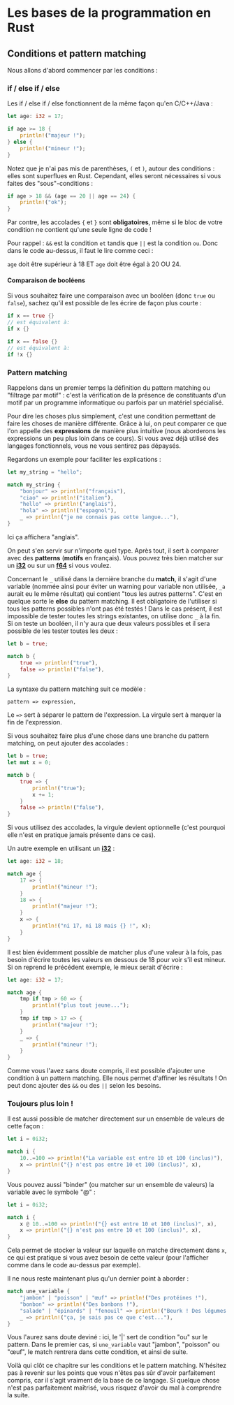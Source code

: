 # Les bases de la programmation en Rust

## Conditions et pattern matching

Nous allons d'abord commencer par les conditions :

### if / else if / else

Les if / else if / else fonctionnent de la même façon qu'en C/C++/Java :

```Rust
let age: i32 = 17;

if age >= 18 {
    println!("majeur !");
} else {
    println!("mineur !");
}
```

Notez que je n'ai pas mis de parenthèses, `(` et `)`, autour des conditions : elles sont superflues en Rust. Cependant, elles seront nécessaires si vous faites des "sous"-conditions :

```Rust
if age > 18 && (age == 20 || age == 24) {
    println!("ok");
}
```

Par contre, les accolades `{` et `}` sont __obligatoires__, même si le bloc de votre condition ne contient qu'une seule ligne de code !

Pour rappel : `&&` est la condition `et` tandis que `||` est la condition `ou`. Donc dans le code au-dessus, il faut le lire comme ceci :

`age` doit être supérieur à 18 ET `age` doit être égal à 20 OU 24.

#### Comparaison de booléens

Si vous souhaitez faire une comparaison avec un booléen (donc `true` ou `false`), sachez qu'il est possible de les écrire de façon plus courte :

```Rust
if x == true {}
// est équivalent à:
if x {}

if x == false {}
// est équivalent à:
if !x {}
```

### Pattern matching

Rappelons dans un premier temps la définition du pattern matching ou "filtrage par motif" : c'est la vérification de la présence de constituants d'un motif par un programme informatique ou parfois par un matériel spécialisé.

Pour dire les choses plus simplement, c'est une condition permettant de faire les choses de manière différente. Grâce à lui, on peut comparer ce que l'on appelle des __expressions__ de manière plus intuitive (nous aborderons les expressions un peu plus loin dans ce cours). Si vous avez déjà utilisé des langages fonctionnels, vous ne vous sentirez pas dépaysés.

Regardons un exemple pour faciliter les explications :

```Rust
let my_string = "hello";

match my_string {
    "bonjour" => println!("français"),
    "ciao" => println!("italien"),
    "hello" => println!("anglais"),
    "hola" => println!("espagnol"),
    _ => println!("je ne connais pas cette langue..."),
}
```

Ici ça affichera "anglais".

On peut s'en servir sur n'importe quel type. Après tout, il sert à comparer avec des __patterns__ (__motifs__ en français). Vous pouvez très bien matcher sur un [__i32__](https://doc.rust-lang.org/stable/std/primitive.i32.html) ou sur un [__f64__](https://doc.rust-lang.org/stable/std/primitive.f64.html) si vous voulez.

Concernant le ``_`` utilisé dans la dernière branche du __match__, il s'agit d'une variable (nommée ainsi pour éviter un warning pour variable non utilisée, ``_a`` aurait eu le même résultat) qui contient "tous les autres patterns". C'est en quelque sorte le __else__ du pattern matching. Il est obligatoire de l'utiliser si tous les patterns possibles n'ont pas été testés ! Dans le cas présent, il est impossible de tester toutes les strings existantes, on utilise donc ``_`` à la fin. Si on teste un booléen, il n'y aura que deux valeurs possibles et il sera possible de les tester toutes les deux :

```Rust
let b = true;

match b {
    true => println!("true"),
    false => println!("false"),
}
```

La syntaxe du pattern matching suit ce modèle :

```text
pattern => expression,
```

Le ``=>`` sert à séparer le pattern de l'expression. La virgule sert à marquer la fin de l'expression.

Si vous souhaitez faire plus d'une chose dans une branche du pattern matching, on peut ajouter des accolades :

```Rust
let b = true;
let mut x = 0;

match b {
    true => {
        println!("true");
        x += 1;
    }
    false => println!("false"),
}
```

Si vous utilisez des accolades, la virgule devient optionnelle (c'est pourquoi elle n'est en pratique jamais présente dans ce cas).

Un autre exemple en utilisant un [__i32__](https://doc.rust-lang.org/stable/std/primitive.i32.html) :

```Rust
let age: i32 = 18;

match age {
    17 => {
        println!("mineur !");
    }
    18 => {
        println!("majeur !");
    }
    x => {
        println!("ni 17, ni 18 mais {} !", x);
    }
}
```

Il est bien évidemment possible de matcher plus d'une valeur à la fois, pas besoin d'écrire toutes les valeurs en dessous de 18 pour voir s'il est mineur. Si on reprend le précédent exemple, le mieux serait d'écrire :

```Rust
let age: i32 = 17;

match age {
    tmp if tmp > 60 => {
        println!("plus tout jeune...");
    }
    tmp if tmp > 17 => {
        println!("majeur !");
    }
    _ => {
        println!("mineur !");
    }
}
```

Comme vous l'avez sans doute compris, il est possible d'ajouter une condition à un pattern matching. Elle nous permet d'affiner les résultats ! On peut donc ajouter des `&&` ou des `||` selon les besoins.

### Toujours plus loin !

Il est aussi possible de matcher directement sur un ensemble de valeurs de cette façon :

```Rust
let i = 0i32;

match i {
    10..=100 => println!("La variable est entre 10 et 100 (inclus)"),
    x => println!("{} n'est pas entre 10 et 100 (inclus)", x),
}
```

Vous pouvez aussi "binder" (ou matcher sur un ensemble de valeurs) la variable avec le symbole "@" :

```Rust
let i = 0i32;

match i {
    x @ 10..=100 => println!("{} est entre 10 et 100 (inclus)", x),
    x => println!("{} n'est pas entre 10 et 100 (inclus)", x),
}
```

Cela permet de stocker la valeur sur laquelle on matche directement dans `x`, ce qui est pratique si vous avez besoin de cette valeur (pour l'afficher comme dans le code au-dessus par exemple).

Il ne nous reste maintenant plus qu'un dernier point à aborder :

```Rust
match une_variable {
    "jambon" | "poisson" | "œuf" => println!("Des protéines !"),
    "bonbon" => println!("Des bonbons !"),
    "salade" | "épinards" | "fenouil" => println!("Beurk ! Des légumes !"),
    _ => println!("ça, je sais pas ce que c'est..."),
}
```

Vous l'aurez sans doute deviné : ici, le '|' sert de condition "ou" sur le pattern. Dans le premier cas, si `une_variable` vaut "jambon", "poisson" ou "œuf", le match rentrera dans cette condition, et ainsi de suite.

Voilà qui clôt ce chapitre sur les conditions et le pattern matching. N'hésitez pas à revenir sur les points que vous n'êtes pas sûr d'avoir parfaitement compris, car il s'agit vraiment de la base de ce langage. Si quelque chose n'est pas parfaitement maîtrisé, vous risquez d'avoir du mal à comprendre la suite.
